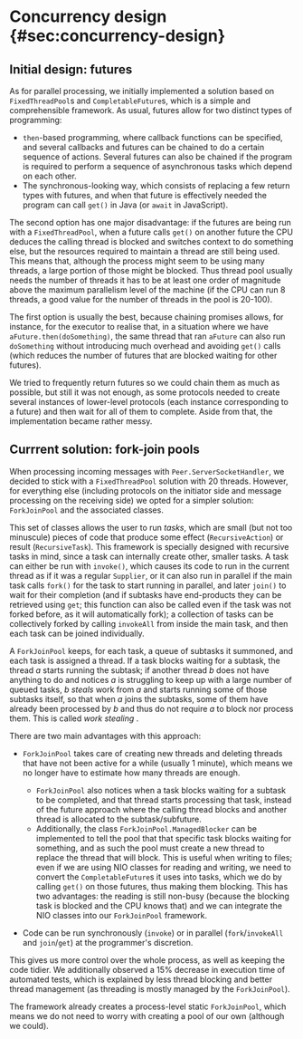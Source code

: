 # Concurrency design {#sec:concurrency-design}

## Initial design: futures

As for parallel processing, we initially implemented a solution based on `FixedThreadPool`s and `CompletableFuture`s, which is a simple and comprehensible framework. As usual, futures allow for two distinct types of programming: 

- `then`-based programming, where callback functions can be specified, and several callbacks and futures can be chained to do a certain sequence of actions. Several futures can also be chained if the program is required to perform a sequence of asynchronous tasks which depend on each other.
- The synchronous-looking way, which consists of replacing a few return types with futures, and when that future is effectively needed the program can call `get()` in Java (or `await` in JavaScript).

The second option has one major disadvantage: if the futures are being run with a `FixedThreadPool`, when a future calls `get()` on another future the CPU deduces the calling thread is blocked and switches context to do something else, but the resources required to maintain a thread are still being used. This means that, although the process might seem to be using many threads, a large portion of those might be blocked. Thus thread pool usually needs the number of threads it has to be at least one order of magnitude above the maximum parallelism level of the machine (if the CPU can run 8 threads, a good value for the number of threads in the pool is 20-100).

The first option is usually the best, because chaining promises allows, for instance, for the executor to realise that, in a situation where we have `aFuture.then(doSomething)`, the same thread that ran `aFuture` can also run `doSomething` without introducing much overhead and avoiding `get()` calls (which reduces the number of futures that are blocked waiting for other futures).

We tried to frequently return futures so we could chain them as much as possible, but still it was not enough, as some protocols needed to create several instances of lower-level protocols (each instance corresponding to a future) and then wait for all of them to complete. Aside from that, the implementation became rather messy.

## Currrent solution: fork-join pools

When processing incoming messages with `Peer.ServerSocketHandler`, we decided to stick with a `FixedThreadPool` solution with 20 threads. However, for everything else (including protocols on the initiator side and message processing on the receiving side) we opted for a simpler solution: `ForkJoinPool` and the associated classes.

This set of classes allows the user to run *tasks*, which are small (but not too minuscule) pieces of code that produce some effect (`RecursiveAction`) or result (`RecursiveTask`). This framework is specially designed with recursive tasks in mind, since a task can internally create other, smaller tasks. A task can either be run with `invoke()`, which causes its code to run in the current thread as if it was a regular `Supplier`, or it can also run in parallel if the main task calls `fork()` for the task to start running in parallel, and later `join()` to wait for their completion (and if subtasks have end-products they can be retrieved using `get`; this function can also be called even if the task was not forked before, as it will automatically fork); a collection of tasks can be collectively forked by calling `invokeAll` from inside the main task, and then each task can be joined individually.

A `ForkJoinPool` keeps, for each task, a queue of subtasks it summoned, and each task is assigned a thread. If a task blocks waiting for a subtask, the thread $a$ starts running the subtask; if another thread $b$ does not have anything to do and notices $a$ is struggling to keep up with a large number of queued tasks, $b$ *steals* work from $a$ and starts running some of those subtasks itself, so that when $a$ joins the subtasks, some of them have already been processed by $b$ and thus do not require $a$ to block nor process them. This is called *work stealing* .

There are two main advantages with this approach:

- `ForkJoinPool` takes care of creating new threads and deleting threads that have not been active for a while (usually 1 minute), which means we no longer have to estimate how many threads are enough.
    - `ForkJoinPool` also notices when a task blocks waiting for a subtask to be completed, and that thread starts processing that task, instead of the future approach where the calling thread blocks and another thread is allocated to the subtask/subfuture.
    - Additionally, the class `ForkJoinPool.ManagedBlocker` can be implemented to tell the pool that that specific task blocks waiting for something, and as such the pool must create a new thread to replace the thread that will block. This is useful when writing to files; even if we are using NIO classes for reading and writing, we need to convert the `CompletableFuture`s it uses into tasks, which we do by calling `get()` on those futures, thus making them blocking. This has two advantages: the reading is still non-busy (because the blocking task is blocked and the CPU knows that) and we can integrate the NIO classes into our `ForkJoinPool` framework.

- Code can be run synchronously (`invoke`) or in parallel (`fork`/`invokeAll` and `join`/`get`) at the programmer's discretion.

This gives us more control over the whole process, as well as keeping the code tidier. We additionally observed a $15\%$ decrease in execution time of automated tests, which is explained by less thread blocking and better thread management (as threading is mostly managed by the `ForkJoinPool`).

The framework already creates a process-level static `ForkJoinPool`, which means we do not need to worry with creating a pool of our own (although we could).
